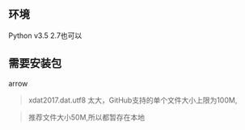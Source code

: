 ## 环境
Python v3.5
       2.7也可以
## 需要安装包
arrow


>xdat2017.dat.utf8 太大，GitHub支持的单个文件大小上限为100M,

>推荐文件大小50M,所以都暂存在本地
